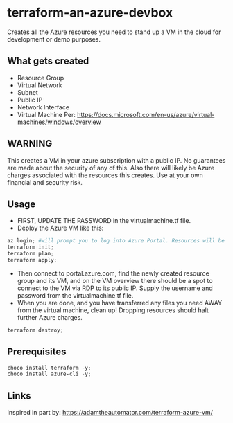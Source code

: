 # terraform-an-azure-devbox
Creates all the Azure resources you need to stand up a VM in the cloud for development or demo purposes.

## What gets created
- Resource Group
- Virtual Network
- Subnet
- Public IP
- Network Interface
- Virtual Machine
Per: https://docs.microsoft.com/en-us/azure/virtual-machines/windows/overview

## WARNING
This creates a VM in your azure subscription with a public IP. No guarantees are made about the security of any of this. Also there will likely be Azure charges associated with the resources this creates. Use at your own financial and security risk.

## Usage
- FIRST, UPDATE THE PASSWORD in the virtualmachine.tf file.
- Deploy the Azure VM like this:
```powershell
az login; #will prompt you to log into Azure Portal. Resources will be created in that account's selected subscription.
terraform init;
terraform plan;
terraform apply;
```
- Then connect to portal.azure.com, find the newly created resource group and its VM, and on the VM overview there should be a spot to connect to the VM via RDP to its public IP. Supply the username and password from the virtualmachine.tf file.
- When you are done, and you have transferred any files you need AWAY from the virtual machine, clean up! Dropping resources should halt further Azure charges.
```powershell
terraform destroy;
```

## Prerequisites
```powershell
choco install terraform -y;
choco install azure-cli -y;
```

## Links
Inspired in part by:
https://adamtheautomator.com/terraform-azure-vm/
